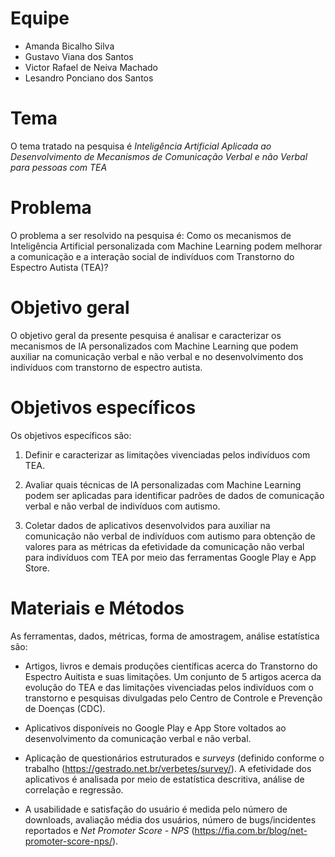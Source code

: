 # Equipe

* Amanda Bicalho Silva
* Gustavo Viana dos Santos
* Victor Rafael de Neiva Machado
* Lesandro Ponciano dos Santos

# Tema
O tema tratado na pesquisa é *Inteligência Artificial Aplicada ao Desenvolvimento de Mecanismos de Comunicação Verbal e não Verbal para pessoas com TEA*

# Problema
O problema a ser resolvido na pesquisa é: Como os mecanismos de Inteligência Artificial personalizada com Machine Learning podem melhorar a comunicação e a interação social de indivíduos com Transtorno do Espectro Autista (TEA)? 

# Objetivo geral
O objetivo geral da presente pesquisa é analisar e caracterizar os mecanismos de IA personalizados com Machine Learning que podem auxiliar na comunicação verbal e não verbal e no desenvolvimento dos indivíduos com transtorno de espectro autista.

# Objetivos específicos
Os objetivos específicos são:

1. Definir e caracterizar as limitações vivenciadas pelos indivíduos com TEA.

2. Avaliar quais técnicas de IA personalizadas com Machine Learning podem ser aplicadas para identificar padrões de dados de comunicação verbal e não verbal de indivíduos com autismo. 

3. Coletar dados de aplicativos desenvolvidos para auxiliar na comunicação não verbal de indivíduos com autismo para obtenção de valores para as métricas da efetividade da comunicação não verbal para indivíduos com TEA por meio das ferramentas Google Play e App Store. 
# Materiais e Métodos


As ferramentas, dados, métricas, forma de amostragem, análise estatística são:

* Artigos, livros e demais produções científicas acerca do Transtorno do Espectro Auitista e suas limitações. Um conjunto de 5 artigos acerca da evolução do TEA e das limitações vivenciadas pelos indivíduos com o transtorno e pesquisas divulgadas pelo Centro de Controle e Prevenção de Doenças (CDC).

* Aplicativos disponíveis no Google Play e App Store voltados ao desenvolvimento da comunicação verbal e não verbal.

* Aplicação de questionários estruturados e *surveys* (definido conforme o trabalho (https://gestrado.net.br/verbetes/survey/). A efetividade dos aplicativos é analisada por meio de estatística descritiva, análise de correlação e regressão. 

* A usabilidade e satisfação do usuário é medida pelo número de downloads, avaliação média dos usuários, número de bugs/incidentes reportados e *Net Promoter Score - NPS* (https://fia.com.br/blog/net-promoter-score-nps/). 
